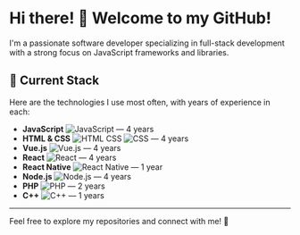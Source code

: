 # Hi there! 👋 Welcome to my GitHub!

I'm a passionate software developer specializing in full-stack development with a strong focus on JavaScript frameworks and libraries. 

## 🚀 Current Stack
Here are the technologies I use most often, with years of experience in each:

- **JavaScript** ![JavaScript](https://img.icons8.com/color/20/000000/javascript.png) — 4 years
- **HTML & CSS** ![HTML CSS](https://img.icons8.com/color/20/000000/html-5.png) ![CSS](https://img.icons8.com/color/20/000000/css3.png) — 4 years
- **Vue.js** ![Vue.js](https://img.icons8.com/color/20/000000/vue-js.png) — 4 years
- **React** ![React](https://img.icons8.com/color/20/000000/react-native.png) — 4 years
- **React Native** ![React Native](https://img.icons8.com/color/20/000000/react-native.png) — 1 year
- **Node.js** ![Node.js](https://img.icons8.com/color/20/000000/nodejs.png) — 4 years
- **PHP** ![PHP](https://img.icons8.com/color/20/000000/php.png) — 2 years
- **C++** ![C++](https://img.icons8.com/color/20/000000/c-plus-plus-logo.png) — 1 years

---

Feel free to explore my repositories and connect with me! 🌟


